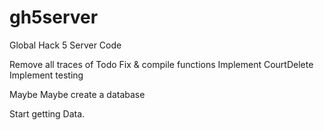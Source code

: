 # gh5server
Global Hack 5 Server Code


Remove all traces of Todo
Fix & compile functions
Implement CourtDelete
Implement testing

Maybe Maybe create a database

Start getting Data.
